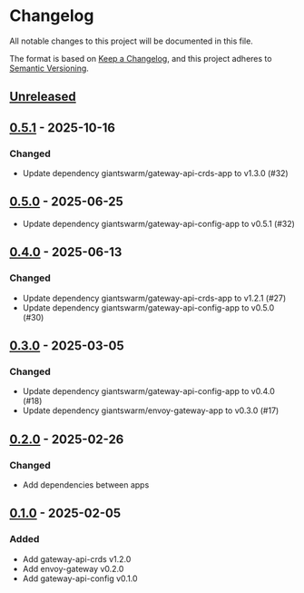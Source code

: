 # Changelog

All notable changes to this project will be documented in this file.

The format is based on [Keep a Changelog](https://keepachangelog.com/en/1.0.0/),
and this project adheres to [Semantic Versioning](https://semver.org/spec/v2.0.0.html).

## [Unreleased]

## [0.5.1] - 2025-10-16

### Changed

- Update dependency giantswarm/gateway-api-crds-app to v1.3.0 (#32)

## [0.5.0] - 2025-06-25

- Update dependency giantswarm/gateway-api-config-app to v0.5.1 (#32)

## [0.4.0] - 2025-06-13

### Changed

- Update dependency giantswarm/gateway-api-crds-app to v1.2.1 (#27)
- Update dependency giantswarm/gateway-api-config-app to v0.5.0 (#30)

## [0.3.0] - 2025-03-05

### Changed

- Update dependency giantswarm/gateway-api-config-app to v0.4.0 (#18)
- Update dependency giantswarm/envoy-gateway-app to v0.3.0 (#17)

## [0.2.0] - 2025-02-26

### Changed

- Add dependencies between apps

## [0.1.0] - 2025-02-05

### Added

- Add gateway-api-crds v1.2.0
- Add envoy-gateway v0.2.0
- Add gateway-api-config v0.1.0

[Unreleased]: https://github.com/giantswarm/gateway-api-bundle/compare/v0.5.1...HEAD
[0.5.1]: https://github.com/giantswarm/gateway-api-bundle/compare/v0.5.0...v0.5.1
[0.5.0]: https://github.com/giantswarm/gateway-api-bundle/compare/v0.4.0...v0.5.0
[0.4.0]: https://github.com/giantswarm/gateway-api-bundle/compare/v0.3.0...v0.4.0
[0.3.0]: https://github.com/giantswarm/gateway-api-bundle/compare/v0.2.0...v0.3.0
[0.2.0]: https://github.com/giantswarm/gateway-api-bundle/compare/v0.1.0...v0.2.0
[0.1.0]: https://github.com/giantswarm/gateway-api-bundle/releases/tag/v0.1.0
